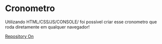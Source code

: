 # Cronometro

Utilizando HTML/CSS/JS/CONSOLE/ foi possível criar esse cronometro que roda diretamente em qualquer navegador!

[Repository On](https://arkcv.github.io/Cronometro/)

